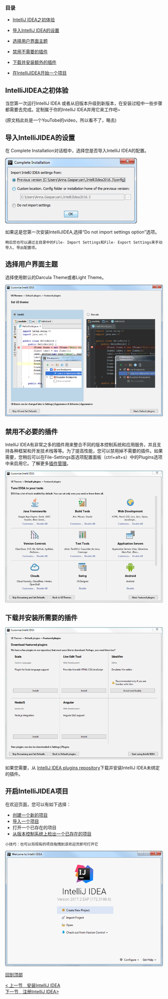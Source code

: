 ### 目录

- [IntelliJ IDEA之初体验](#IntelliJIDEA之初体验)

- [导入IntelliJ IDEA的设置](#导入IntelliJIDEA的设置)
- [选择用户界面主题](#选择用户界面主题)
- [禁用不需要的插件](#禁用不需要的插件)
- [下载并安装额外的插件](#禁用不需要的插件)
- [在IntelliJIDEA开始一个项目](#在IntelliJIDEA开始一个项目)



## IntelliJIDEA之初体验

当您第一次运行IntelliJ IDEA 或者从旧版本升级到新版本，在安装过程中一些步骤都需要去完成。定制属于你的IntelliJ IDEA并用它来工作吧~

(原文档此处是一个YouTobe的video，所以看不了，略去)





## 导入IntelliJIDEA的设置

在 Complete Installation对话框中，选择您是否导入IntelliJ IDEA的配置。

![alt](<https://github.com/fengyishun/IDEA-Help-ZH-CN/blob/master/resources/ij_complete_installation_dialog.png>)

如果这是您第一次安装IntelliJIDEA,选择“Do not import settings option”选项。

`稍后您也可以通过主目录中的File- Import Settings和File- Export Settings来手动导入、导出配置项。`





## 选择用户界面主题

选择使用默认的Darcula Theme或者Light Theme。

![alt](<https://github.com/fengyishun/IDEA-Help-ZH-CN/blob/master/resources/ij_set_UI_theme.png>)



## 禁用不必要的插件

IntelliJ IDEA有非常之多的插件用来整合不同的版本控制系统和应用服务，并且支持各种框架和开发技术栈等等。为了提高性能，您可以禁用掉不需要的插件。如果需要，您稍后可以在File-Settings首选项配置面板（ctrl+alt+s）中的Plugins选项中来启用它。了解更多[插件管理](#chajianguanli)。

![alt](<https://github.com/fengyishun/IDEA-Help-ZH-CN/blob/master/resources/ij_set_plugins.png>)



## 下载并安装所需要的插件

![alt](<https://github.com/fengyishun/IDEA-Help-ZH-CN/blob/master/resources/ij_set_featured_plugins.png>)

如果您需要，从 [IntelliJ IDEA plugins repository](https://plugins.jetbrains.com/idea?_ga=2.174780320.360104787.1571486729-488518170.1551947661)下载并安装IntelliJ IDEA未绑定的插件。



## 开启IntelliJIDEA项目

在欢迎页面，您可以有如下选择：

- [创建一个新的项目](#)
- [导入一个项目](#)
- 打开一个已存在的项目
- [从版本控制系统上检出一个已存在的项目](#)

`小技巧：也可以将现有的项目拖拽到该欢迎页即可打开它`

![alt](<https://github.com/fengyishun/IDEA-Help-ZH-CN/blob/master/resources/ij_welcomeScreen.png>)





[回到顶部](#目录)



[< 上一节　安装IntelliJ IDEA](/A.安装IntelliJIDEA/A.安装IntelliJIDEA.md)　　　　　　　　　　　　　　　　　　　　　　　　　[下一节　注册IntelliJ IDEA>](/A.安装IntelliJIDEA/C.注册IntelliJIDEA.md)

